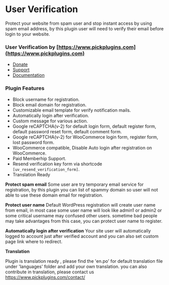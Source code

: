 # User Verification

Protect your website from spam user and stop instant access by using spam email address, by this plugin user will need to verify their email before login to your website.

### User Verification by [https://www.pickplugins.com](https://www.pickplugins.com)

* [Donate](https://www.pickplugins.com/item/user-verification/?ref=wordpress.org)
* [Support](https://www.pickplugins.com/support/?ref=wordpress.org)
* [Documentation](https://pickplugins.com/documentation/user-verification/?ref=wordpress.org)


### Plugin Features

* Block username for registration.
* Block email domain for registration.
* Customizable email template for verify notification mails.
* Automatically login after verification.
* Custom message for various action.
* Google reCAPTCHA(v-2) for default login form, default register form, default password reset form, default comment form.
* Google reCAPTCHA(v-2) for WooCommerce login form, register form, lost password form.
* WooCommerce compatible, Disable Auto login after registration on WooCommerce.
* Paid Memberhip Support.
* Resend verification key form via shortcode `[uv_resend_verification_form]`.
* Translation Ready

<strong>Protect spam email</strong>
Some user are try temporary email service for registration, by this plugin you can list of spammy domain so user will not able to use these domain email for registration.

<strong>Protect user name</strong>
Default WordPress registration will create user name from email, in most case some user name will look like admin1 or admin2 or some critical username may confused other users. sometime bad people may take advantages from this case, you can protect user name to register.

<strong>Automatically login after verification</strong>
Your site user will automatically logged to account just after verified account and you can also set custom page link where to redirect.


<strong>Translation</strong>

Plugin is translation ready , please find the 'en.po' for default translation file under 'languages' folder and add your own translation. you can also contribute in translation, please contact us https://www.pickplugins.com/contact/


